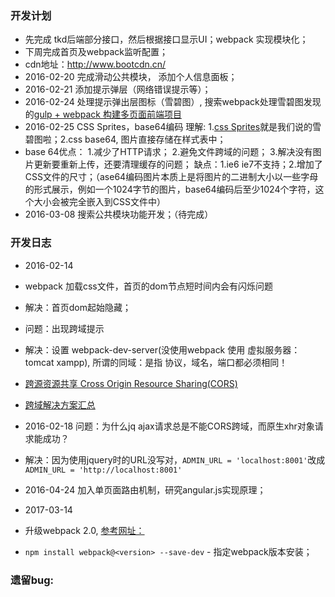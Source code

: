 ### 开发计划
* 先完成 tkd后端部分接口，然后根据接口显示UI；webpack 实现模块化；
* 下周完成首页及webpack监听配置；
* cdn地址：http://www.bootcdn.cn/
* 2016-02-20 完成滑动公共模块， 添加个人信息面板；
* 2016-02-21 添加提示弹层（网络错误提示等）；
* 2016-02-24 处理提示弹出层图标（雪碧图）, 搜索webpack处理雪碧图发现的[gulp + webpack 构建多页面前端项目](https://segmentfault.com/a/1190000003969465?_ea=441560)
* 2016-02-25 CSS Sprites，base64编码 理解: 1.[css Sprites](http://baike.baidu.com/link?url=lN45Y6tRGnuyJd8FxIJeWCKnBk90DwgGNiz4k2B653lqSURYfobyS1GIkkRSNDAdvlbWWL7GGFjXAsMXotdNrK)就是我们说的雪碧图啦；2.css base64, 图片直接存储在样式表中；
* base 64优点： 1.减少了HTTP请求； 2.避免文件跨域的问题； 3.解决没有图片更新要重新上传，还要清理缓存的问题；
缺点：1.ie6 ie7不支持；2.增加了CSS文件的尺寸；（ase64编码图片本质上是将图片的二进制大小以一些字母的形式展示，例如一个1024字节的图片，base64编码后至少1024个字符，这个大小会被完全嵌入到CSS文件中）
* 2016-03-08 搜索公共模块功能开发；（待完成）

### 开发日志
* 2016-02-14
* webpack 加载css文件，首页的dom节点短时间内会有闪烁问题
* 解决：首页dom起始隐藏；
* 问题：出现跨域提示
* 解决：设置 webpack-dev-server(没使用webpack 使用 虚拟服务器：tomcat xampp), 所谓的同域：是指 协议，域名，端口都必须相同！
* [跨源资源共享 Cross Origin Resource Sharing(CORS)](http://twlidong.github.io/blog/2013/12/22/kua-yuan-zi-yuan-gong-xiang-cross-origin-resource-sharing-cors/)
* [跨域解决方案汇总](http://www.cnblogs.com/think/archive/2010/06/23/1763616.html)
* 2016-02-18 问题：为什么jq ajax请求总是不能CORS跨域，而原生xhr对象请求能成功？
* 解决：因为使用jquery时的URL没写对，`ADMIN_URL = 'localhost:8001'`改成`ADMIN_URL = 'http://localhost:8001'`
* 2016-04-24 加入单页面路由机制，研究angular.js实现原理；


* 2017-03-14
* 升级webpack 2.0, [参考网址：](http://www.css88.com/doc/webpack2/guides/migrating/)
* `npm install webpack@<version> --save-dev` - 指定webpack版本安装；

### 遗留bug:
